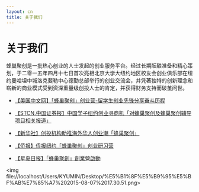 ```yaml
---
layout: cn
title: 关于我们
---
```

# 关于我们

蜂巢聚创是一批热心创业的人士发起的创业服务平台。经过长期酝酿准备和精心策划，于二零一五年四月十七日首次亮相北京大学大纽约地区校友会创业俱乐部在纽约曼哈坦中城洛克斐勒中心德勤总部举行的创业交流会，并凭著独特的创新理念和崭新的商业模式受到资深重量级创投人士的肯定，并获得财务支持而破茧问世。

- [【美国中文网】「蜂巢聚创」创业营-留学生创业先锋分享奋斗历程](http://video.sinovision.net/?id=29723)

- [【STCN.中国证券报】中国学子纽约创业寻商机「对蜂巢聚创及蜂巢聚创辅导项目相关报道」](http://www.stcn.com/2015/0808/12401062.shtml#10006-weixin-1-52626-6b3bffd01fdde4900130bc5a2751b6d1)

- [【新华社】创投机构助推海外华人创业潮「蜂巢聚创」](http://wap.cncnews.cn/getnews.jsp?id=124291868)

- [【侨报】侨报纽约「蜂巢聚创」创业研习营](http://ny.usqiaobao.com//m/spotlight/2015/07-26/75837.html)

- [【星岛日报】「蜂巢聚創」創業營啟動](http://ny.stgloballink.com/community/2015/0726/228441.shtml)

<img file://localhost/Users/KYUMIN/Desktop/%E5%B1%8F%E5%B9%95%E5%BF%AB%E7%85%A7%202015-08-07%2017.30.51.png>
